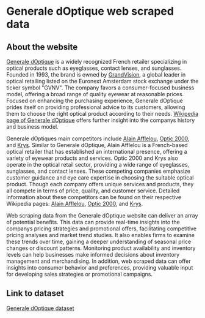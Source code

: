 # Generale dOptique web scraped data 

## About the website

[Generale dOptique](https://www.generale-optique.com/) is a widely recognized French retailer specializing in optical products such as eyeglasses, contact lenses, and sunglasses. Founded in 1993, the brand is owned by [GrandVision](https://en.wikipedia.org/wiki/GrandVision), a global leader in optical retailing listed on the Euronext Amsterdam stock exchange under the ticker symbol "GVNV". The company favors a consumer-focused business model, offering a broad range of quality eyewear at reasonable prices. Focused on enhancing the purchasing experience, Generale dOptique prides itself on providing professional advice to its customers, allowing them to choose the right optical product according to their needs. [Wikipedia page of Generale dOptique](https://fr.wikipedia.org/wiki/Générale_dOptique) offers further insight into the companys history and business model.

Generale dOptiques main competitors include [Alain Afflelou](http://www.alainafflelou.com/), [Optic 2000](https://www.optic2000.com/), and [Krys](https://www.krys.com/). Similar to Generale dOptique, Alain Afflelou is a French-based optical retailer that has established an international presence, offering a variety of eyewear products and services. Optic 2000 and Krys also operate in the optical retail sector, providing a wide range of eyeglasses, sunglasses, and contact lenses. These competing companies emphasize customer guidance and eye care expertise in choosing the suitable optical product. Though each company offers unique services and products, they all compete in terms of price, quality, and customer service. Detailed information about these competitors can be found on their respective Wikipedia pages: [Alain Afflelou](https://en.wikipedia.org/wiki/Alain_Afflelou), [Optic 2000](https://en.wikipedia.org/wiki/Optic_2000), and [Krys](https://en.wikipedia.org/wiki/Krys).

Web scraping data from the Generale dOptique website can deliver an array of potential benefits. This data can provide real-time insights into the companys pricing strategies and promotional offers, facilitating competitive pricing analyses and market trend studies. It also enables firms to examine these trends over time, gaining a deeper understanding of seasonal price changes or discount patterns. Monitoring product availability and inventory levels can help businesses make informed decisions about inventory management and merchandising. In addition, web scraped data can offer insights into consumer behavior and preferences, providing valuable input for developing sales strategies or promotional campaigns.


## Link to **dataset**

[Generale dOptique dataset](https://www.databoutique.com/buy-data-list-subset/Generale%20d%27Optique%20web%20scraped%20data/r/recEYKnUjx9PRcNGp)

